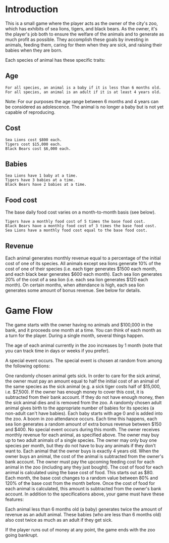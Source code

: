 # Introduction
This is a small game where the player acts as the owner of the city's zoo, which has exhibits of sea lions, tigers, and black bears. As the owner, it's the player's job both to ensure the welfare of the animals and to generate as much profit as possible. They accomplish these goals by investing in animals, feeding them, caring for them when they are sick, and raising their babies when they are born.

Each species of animal has these specific traits:

## Age
```
For all species, an animal is a baby if it is less than 6 months old.
For all species, an animal is an adult if it is at least 4 years old.
```
Note: For our purposes the age range between 6 months and 4 years can be considered as adolescence. The animal is no longer a baby but is not yet capable of reproducing.

## Cost
```
Sea Lions cost $800 each.
Tigers cost $15,000 each.
Black Bears cost $6,000 each.
```
## Babies
```
Sea Lions have 1 baby at a time.
Tigers have 3 babies at a time.
Black Bears have 2 babies at a time.
```
## Food cost

The base daily food cost varies on a month-to-month basis (see below).
```
Tigers have a monthly food cost of 5 times the base food cost.
Black Bears have a monthly food cost of 3 times the base food cost.
Sea Lions have a monthly food cost equal to the base food cost.
```
## Revenue

Each animal generates monthly revenue equal to a percentage of the initial cost of one of its species.
All animals except sea lions generate 10% of the cost of one of their species (i.e. each tiger generates $1500 each month, and each black bear generates $600 each month).
Each sea lion generates 20% of the cost of a sea lion (i.e. each sea lion generates $120 each month).
On certain months, when attendance is high, each sea lion generates some amount of bonus revenue. See below for details.
# Game Flow
The game starts with the owner having no animals and $100,000 in the bank, and it proceeds one month at a time. You can think of each month as a turn for the player. During a single month, several things happen. 

The age of each animal currently in the zoo increases by 1 month (note that you can track time in days or weeks if you prefer).

A special event occurs. The special event is chosen at random from among the following options:

One randomly chosen animal gets sick. In order to care for the sick animal, the owner must pay an amount equal to half the initial cost of an animal of the same species as the sick animal (e.g. a sick tiger costs half of $15,000, i.e. $7,500). If the owner has enough money to cover this cost, it is subtracted from their bank account. If they do not have enough money, then the sick animal dies and is removed from the zoo.
A randomly chosen adult animal gives birth to the appropriate number of babies for its species (a non-adult can't have babies). Each baby starts with age 0 and is added into the zoo.
A boom in zoo attendance occurs. Each time this happens, each sea lion generates a random amount of extra bonus revenue between $150 and $400.
No special event occurs during this month.
The owner receives monthly revenue for each animal, as specified above.
The owner may buy up to two adult animals of a single species. The owner may only buy one species per month, but they do not have to buy any animals if they don't want to. Each animal that the owner buys is exactly 4 years old. When the owner buys an animal, the cost of the animal is subtracted from the owner's bank account.
The owner must pay the upcoming feeding cost for each animal in the zoo (including any they just bought). The cost of food for each animal is calculated using the base cost of food. This starts out as $80. Each month, the base cost changes to a random value between 80% and 120% of the base cost from the month before. Once the cost of food for each animal is calculated, this amount is subtracted from the owner's bank account.
In addition to the specifications above, your game must have these features:

Each animal less than 6 months old (a baby) generates twice the amount of revenue as an adult animal. These babies (who are less than 6 months old) also cost twice as much as an adult if they get sick.

If the player runs out of money at any point, the game ends with the zoo going bankrupt.
